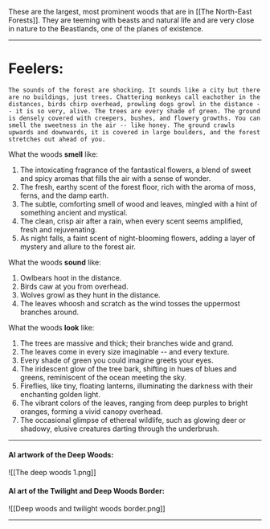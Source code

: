 These are the largest, most prominent woods that are in [[The North-East Forests]]. They are teeming with beasts and natural life and are very close in nature to the Beastlands, one of the planes of existence.

___
# Feelers:
	The sounds of the forest are shocking. It sounds like a city but there are no buildings, just trees. Chattering monkeys call eachother in the distances, birds chirp overhead, prowling dogs growl in the distance -- it is so very, alive. The trees are every shade of green. The ground is densely covered with creepers, bushes, and flowery growths. You can smell the sweetness in the air -- like honey. The ground crawls upwards and downwards, it is covered in large boulders, and the forest stretches out ahead of you.

What the woods **smell** like:
1. The intoxicating fragrance of the fantastical flowers, a blend of sweet and spicy aromas that fills the air with a sense of wonder.
2. The fresh, earthy scent of the forest floor, rich with the aroma of moss, ferns, and the damp earth.
3. The subtle, comforting smell of wood and leaves, mingled with a hint of something ancient and mystical.
4. The clean, crisp air after a rain, when every scent seems amplified, fresh and rejuvenating.
5. As night falls, a faint scent of night-blooming flowers, adding a layer of mystery and allure to the forest air.

What the woods **sound** like:
1. Owlbears hoot in the distance.
2. Birds caw at you from overhead.
3. Wolves growl as they hunt in the distance.
4. The leaves whoosh and scratch as the wind tosses the uppermost branches around.

What the woods **look** like:
1. The trees are massive and thick; their branches wide and grand.
2. The leaves come in every size imaginable -- and every texture.
3. Every shade of green you could imagine greets your eyes.
4. The iridescent glow of the tree bark, shifting in hues of blues and greens, reminiscent of the ocean meeting the sky.
5. Fireflies, like tiny, floating lanterns, illuminating the darkness with their enchanting golden light.
6. The vibrant colors of the leaves, ranging from deep purples to bright oranges, forming a vivid canopy overhead.
7. The occasional glimpse of ethereal wildlife, such as glowing deer or shadowy, elusive creatures darting through the underbrush.

___

#### AI artwork of the Deep Woods:
![[The deep woods 1.png]]

#### AI art of the Twilight and Deep Woods Border:
![[Deep woods and twilight woods border.png]]
___
